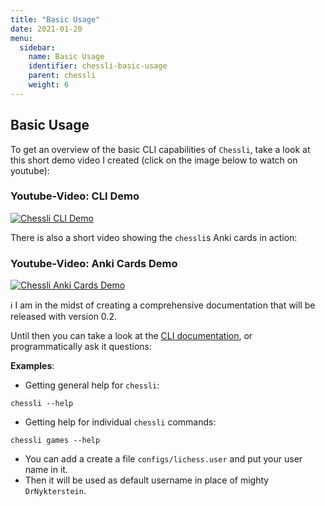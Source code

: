```yaml
---
title: "Basic Usage"
date: 2021-01-20
menu:
  sidebar:
    name: Basic Usage
    identifier: chessli-basic-usage
    parent: chessli
    weight: 6
---
```



## Basic Usage
To get an overview of the basic CLI capabilities of `Chessli`, take a look at this short demo video I
created (click on the image below to watch on youtube):

### Youtube-Video: CLI Demo
[![Chessli CLI Demo](https://img.youtube.com/vi/XbD71Kq7cx4/0.jpg)](https://www.youtube.com/embed/XbD71Kq7cx4)

There is also a short video showing the `chessli`s Anki cards in action:

### Youtube-Video: Anki Cards Demo
[![Chessli Anki Cards Demo](https://img.youtube.com/vi/aj-FqJhPyyA/0.jpg)](https://www.youtube.com/embed/aj-FqJhPyyA)

:information_source: I am in the midst of creating a comprehensive documentation that will be released with version 0.2.

Until then you can take a look at the [CLI documentation](docs/cli.md), or programmatically ask it questions:

**Examples**:

- Getting general help for `chessli`:

```console
chessli --help
```
- Getting help for individual `chessli` commands:

```console
chessli games --help
```

- You can add a create a file `configs/lichess.user` and put your user name in it.
- Then it will be used as default username in place of mighty `DrNykterstein`.
